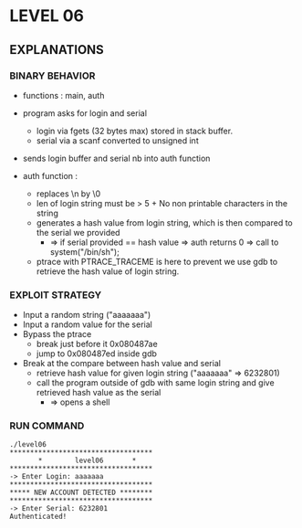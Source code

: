 # LEVEL 06

## EXPLANATIONS

### BINARY BEHAVIOR

- functions : main, auth
- program asks for login and serial
  - login via fgets (32 bytes max) stored in stack buffer.
  - serial via a scanf converted to unsigned int
- sends login buffer and serial nb into auth function

- auth function :
  - replaces \n by \0
  - len of login string must be > 5 + No non printable characters in the string
  - generates a hash value from login string, which is then compared to the serial we provided
    - => if serial provided == hash value => auth returns 0 => call to system("/bin/sh");
  - ptrace with PTRACE_TRACEME is here to prevent we use gdb to retrieve the hash value of login string.

### EXPLOIT STRATEGY

- Input a random string ("aaaaaaa")
- Input a random value for the serial
- Bypass the ptrace
  - break just before it 0x080487ae
  - jump to 0x080487ed inside gdb
- Break at the compare between hash value and serial
  - retrieve hash value for given login string ("aaaaaaa" => 6232801)
  - call the program outside of gdb with same login string and give retrieved hash value as the serial
    - => opens a shell

### RUN COMMAND

```
./level06
***********************************
       *		level06		  *
***********************************
-> Enter Login: aaaaaaa
***********************************
***** NEW ACCOUNT DETECTED ********
***********************************
-> Enter Serial: 6232801
Authenticated!

```
